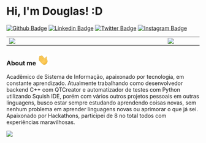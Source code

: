 # Hi, I'm Douglas! :D

[![Github Badge](https://img.shields.io/badge/-Github-000?style=flat-square&logo=Github&logoColor=white&link=https://github.com/Douglas-Cezaro)](https://github.com/Douglas-Cezaro)
[![Linkedin Badge](https://img.shields.io/badge/-LinkedIn-blue?style=flat-square&logo=Linkedin&logoColor=white&link=https://www.linkedin.com/in/douglas-cezaro-984b67178/)](https://www.linkedin.com/in/douglas-cezaro-984b67178/)
[![Twitter Badge](https://img.shields.io/badge/-Twitter-1ca0f1?style=flat-square&labelColor=1ca0f1&logo=twitter&logoColor=white&link=https://twitter.com/douglas_cezaro)](https://twitter.com/douglas_cezaro)
[![Instagram Badge](https://img.shields.io/badge/Instagram-E4405F?style=flat-square&logo=instagram&logoColor=white&link=https://www.instagram.com/douglascezaro/)](https://www.instagram.com/douglascezaro/)
<center>
 <table>
  <tr>
   <td><img width="400px" align="left" src="https://github-readme-stats.vercel.app/api/top-langs/?username=Douglas-Cezaro&show_icons=true&theme=ayu-mirage&layout=compact" /></td>
   <td><img width="400px" align="left" src="https://github-readme-stats.vercel.app/api?username=Douglas-Cezaro&show_icons=true&theme=ayu-mirage&layout=compact" /></td>
  </tr>
 </table>
</center>

### About me <img src="https://github.com/devzgabriel/devzgabriel/blob/main/images/Hi.gif" width="30px">
 Acadêmico de Sistema de Informação, apaixonado por tecnologia, em constante aprendizado. Atualmente trabalhando como desenvolvedor backend C++ com QTCreator e automatizador de testes com Python utilizando Squish IDE, porém com vários outros projetos pessoais em outras linguagens, busco estar sempre estudando aprendendo coisas novas, sem nenhum problema em aprender linguagens novas ou aprimorar o que já sei. Apaixonado por Hackathons, participei de 8 no total todos com experiências maravilhosas.

![](https://komarev.com/ghpvc/?username=Douglas-Cezaro&color=blue&style=flat)
